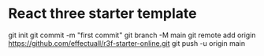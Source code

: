 # React three starter template

git init
git commit -m "first commit"
git branch -M main
git remote add origin https://github.com/effectuall/r3f-starter-online.git
git push -u origin main